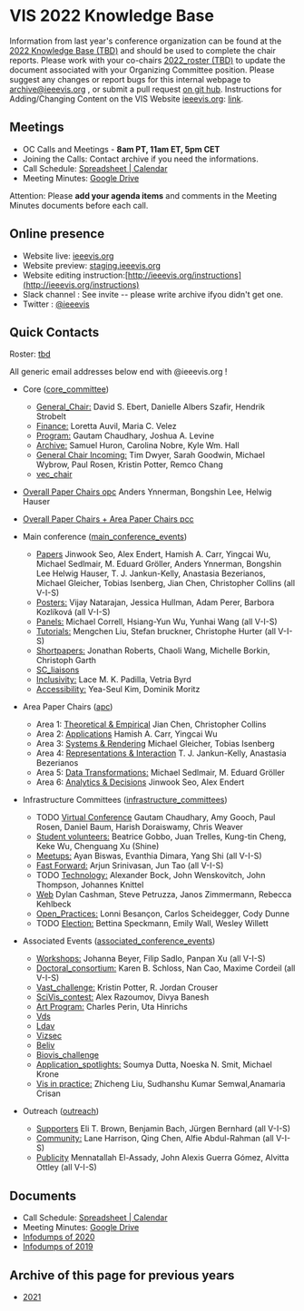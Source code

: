 VIS 2022 Knowledge Base
=====

Information from last year's conference organization can be found at the [2022 Knowledge Base (TBD)](#) and should be used to complete the chair reports. Please work with your co-chairs [2022_roster (TBD)](#) to update the document associated with your Organizing Committee position.  Please suggest any changes or report bugs for this internal webpage to [archive@ieeevis.org](mailto:archive@ieeevis.org) , or submit a pull request [on git hub](https://github.com/ieeevis-internal/ieeevis-internal.github.io). Instructions for Adding/Changing Content on the VIS Website [ieeevis.org](ieeevis.org): [link](http://ieeevis.org/instructions).


Meetings
--------

 * OC Calls and Meetings - **8am PT, 11am ET, 5pm CET**
 * Joining the Calls: Contact archive if you need the informations. 
 * Call Schedule: [Spreadsheet | Calendar](https://docs.google.com/spreadsheets/d/13GBq9YaHaZVg2x5xm85HQPD_GiTPwQapIIStHTZnHc0/edit?usp=sharing)
 * Meeting Minutes: [Google Drive](https://drive.google.com/drive/folders/1TozyqFvKNR1pKitzLLW87iM6bSzPrrQn?usp=sharing)  


Attention: Please **add your agenda items** and comments in the Meeting Minutes documents before each call.


Online presence
------------

<!--
* Kickoff slides: here
* 
-->

* Website live: [ieeevis.org](ieeevis.org)
* Website preview: [staging.ieeevis.org](staging.ieeevis.org)
* Website editing instruction:[http://ieeevis.org/instructions](http://ieeevis.org/instructions)
* Slack channel : See invite -- please write archive ifyou didn't get one.
* Twitter : [@ieeevis](https://twitter.com/ieeevis)


Quick Contacts
-----------------

Roster: [tbd](#)

All generic email addresses below end with @ieeevis.org !

* Core ([core_committee](mailto:core_committee@ieeevis.org)) 
  * [General_Chair:](mailto:general_chair@ieeevis.org) David S. Ebert, Danielle Albers Szafir, Hendrik Strobelt
  * [Finance:](mailto:finance@ieeevis.org) Loretta Auvil, Maria C. Velez
  * [Program:](mailto:program@ieeevis.org) Gautam Chaudhary, Joshua A. Levine
  * [Archive:](mailto:archive@ieeevis.org) Samuel Huron, Carolina Nobre, Kyle Wm. Hall
  * [General Chair Incoming:](mailto:incoming_chairs@ieeevis.org)  Tim Dwyer, Sarah Goodwin, Michael Wybrow, Paul Rosen, Kristin Potter, Remco Chang
  * [vec_chair](mailto:vec_chair@ieeevis.org) 


* [Overall Paper Chairs opc](mailto:opc@ieeevis.org) Anders Ynnerman, Bongshin Lee, Helwig Hauser
   
* [Overall Paper Chairs + Area Paper Chairs pcc](mailto:pcc@ieeevis.org)

* Main conference ([main_conference_events](mailto:main_conference_events@ieeevis.org))
  * [Papers](mailto:papers@ieeevis.org)  Jinwook Seo, Alex Endert, Hamish A. Carr, Yingcai Wu, Michael Sedlmair, M. Eduard Gröller, Anders Ynnerman, Bongshin Lee
Helwig Hauser, T. J. Jankun-Kelly, Anastasia Bezerianos, Michael Gleicher, Tobias Isenberg, Jian Chen, Christopher Collins (all V-I-S)
  * [Posters:](mailto:posters@ieeevis.org) Vijay Natarajan, Jessica Hullman, Adam Perer, Barbora Kozlíková (all V-I-S) 
  * [Panels:](mailto:panels@ieeevis.org) Michael Correll, Hsiang-Yun Wu, Yunhai Wang (all V-I-S)
  * [Tutorials:](mailto:tutorials@ieeevis.org) Mengchen Liu, Stefan bruckner, Christophe Hurter (all V-I-S)
  * [Shortpapers:](mailto:vis_shortpapers@ieeevis.org) Jonathan Roberts, Chaoli Wang, Michelle Borkin, Christoph Garth
  * [SC_liaisons](mailto:sc_liaisons@ieeevis.org) 
  * [Inclusivity:](mailto:inclusivity@ieeevis.org) Lace M. K. Padilla, Vetria Byrd
  * [Accessibility:](mailto:accessibility@ieeevis.org) Yea-Seul Kim, Dominik Moritz


* Area Paper Chairs ([apc](mailto:apc@ieeevis.org))
  * Area 1: [Theoretical & Empirical](mailto:theory-empirical-apc@ieeevis.org) Jian Chen, Christopher Collins
  * Area 2: [Applications](mailto:applications-apc@ieeevis.org) Hamish A. Carr, Yingcai Wu
  * Area 3: [Systems & Rendering](mailto:systems-rendering-apc@ieeevis.org)  Michael Gleicher, Tobias Isenberg
  * Area 4: [Representations & Interaction](mailto:representations-interaction-apc@ieeevis.org) T. J. Jankun-Kelly, Anastasia Bezerianos
  * Area 5: [Data Transformations:](mailto:data-transformations-apc@ieeevis.org) Michael Sedlmair, M. Eduard Gröller
  * Area 6: [Analytics & Decisions](mailto:analytics-decisions-apc@ieeevis.org) Jinwook Seo, Alex Endert


* Infrastructure Committees ([infrastructure_committees](mailto:infrastructure_committees@ieeevis.org))
  * TODO [Virtual Conference](mailto:virtualconf@ieeevis.org) Gautam Chaudhary, Amy Gooch, Paul Rosen, Daniel Baum, Harish Doraiswamy, Chris Weaver
  * [Student volunteers:](mailto:sv@ieeevis.org) Beatrice Gobbo, Juan Trelles, Kung-tin Cheng, Keke Wu, Chenguang Xu (Shine)
  * [Meetups:](meetups@ieeevis.org) Ayan Biswas, Evanthia Dimara, Yang Shi (all V-I-S)
  * [Fast Forward:](mailto:ff@ieeevis.org) Arjun Srinivasan, Jun Tao (all V-I-S)
  * TODO [Technology:](mailto:tec@ieeevis.org) Alexander Bock, John Wenskovitch, John Thompson, Johannes Knittel
  * [Web](mailto:web@ieeevis.org)  Dylan Cashman, Steve Petruzza, Janos Zimmermann, Rebecca Kehlbeck
  * [Open_Practices:](mailto:open_practices@ieeevis.org) Lonni Besançon, Carlos Scheidegger, Cody Dunne
  * TODO [Election:](mailto:election@ieeevis.org) Bettina Speckmann, Emily Wall, Wesley Willett


* Associated Events ([associated_conference_events](mailto:associated_conference_events@ieeevis.org))
  * [Workshops:](mailto:workshops@ieeevis.org) Johanna Beyer, Filip Sadlo, Panpan Xu (all V-I-S)
  * [Doctoral_consortium:](mailto:doctoral_coll@ieeevis.org) Karen B. Schloss, Nan Cao, Maxime Cordeil (all V-I-S)
  * [Vast_challenge:](mailto:vast_challenge@ieeevis.org) Kristin Potter, R. Jordan Crouser
  * [SciVis_contest:](mailto:scivis_contest@ieeevis.org)  Alex Razoumov, Divya Banesh
  * [Art Program:](mailto:art@ieeevis.org) Charles Perin, Uta Hinrichs
  * [Vds](mailto:vds@ieeevis.org) 
  * [Ldav ](mailto:ldav@ieeevis.org) 
  * [Vizsec ](mailto:vizsec@ieeevis.org) 
  * [Beliv](mailto:beliv@ieeevis.org) 
  * [Biovis_challenge](mailto:biovis_challenge@ieeevis.org) 
  * [Application_spotlights:](mailto:application_spotlights@ieeevis.org) Soumya Dutta, Noeska N. Smit, Michael Krone
  * [Vis in practice:](mailto:vip@ieeevis.org) Zhicheng Liu, Sudhanshu Kumar Semwal,Anamaria Crisan


* Outreach ([outreach](mailto:outreach@ieeevis.org))
  * [Supporters](mailto:supporters@ieeevis.org) Eli T. Brown, Benjamin Bach, Jürgen Bernhard (all V-I-S)
  * [Community:](mailto:community@ieeevis.org) Lane Harrison, Qing Chen, Alfie Abdul-Rahman (all V-I-S)
  * [Publicity](mailto:publicity@ieeevis.org) Mennatallah El-Assady, John Alexis Guerra Gómez, Alvitta Ottley (all V-I-S)


Documents 
----------------------

<!-- * [Roster](https://docs.google.com/spreadsheets/d/1jn_b7l4i9HHSqBfa1dZiuOfwHx3pHyc6czipE_B161Q/edit#gid=1136707907) 
* [Calendar](https://docs.google.com/spreadsheets/d/11hEQSV6AS-B4vN9T-xvqRQdMlgftQPWjd82WgIseKyA/edit#gid=0) -->
 * Call Schedule: [Spreadsheet | Calendar](https://docs.google.com/spreadsheets/d/13GBq9YaHaZVg2x5xm85HQPD_GiTPwQapIIStHTZnHc0/edit?usp=sharing)
 * Meeting Minutes: [Google Drive](https://drive.google.com/drive/folders/1TozyqFvKNR1pKitzLLW87iM6bSzPrrQn?usp=sharing)   
* [Infodumps of 2020](https://drive.google.com/drive/u/0/folders/178IERHWBaE9vETwlt_IsfKaAOvl9ZMf2)
* [Infodumps of 2019](https://drive.google.com/drive/u/0/folders/1P7YcmoY96kTkSbb0TUj-VWmsnd9uwmsP)



Archive of this page for previous years 
----------------------

* [2021](2021.md) 
<!-- below I copy the title of the folder from the previous website but do not know what they refere to
* Kick off presentation 
* New Bids 
* Roles
* Running the conference schedule 
* TVCG

--> 



